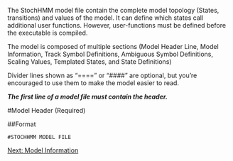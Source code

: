 The StochHMM model file contain the complete model topology (States, transitions) and values of the model. It can define which states call additional user functions.   However, user-functions must be defined before the executable is compiled.    

The model is composed of multiple sections (Model Header Line, Model Information, Track Symbol Definitions, Ambiguous Symbol Definitions, Scaling Values, Templated States, and State Definitions)

Divider lines shown as “====” or “####” are optional, but you’re encouraged to use them to make the model easier to read.

***The first line of a model file must contain the header.***

#Model Header (Required)

##Format

```
#STOCHHMM MODEL FILE
```


[Next: Model Information](Model-Information)
